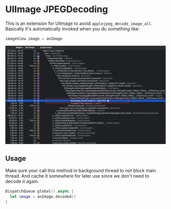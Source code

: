 # UIImage JPEGDecoding

This is an extension for UIImage to avoid `applejpeg_decode_image_all`.\
Basically it's automatically invoked when you do something like:
```swift
imageView.image = anImage
```

![](image.png)

## Usage
Make sure your call this method in background thread to not block main thread. And cache it somewhere for later use since we don't need to decode it again.
```swift
DispatchQueue.global().async {
  let image = anImage.decoded()
}
```
